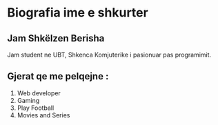 # Biografia ime e shkurter
## Jam Shkëlzen Berisha 
Jam student ne UBT, Shkenca Komjuterike i pasionuar pas programimit. 

## Gjerat qe me pelqejne :

1. Web developer 
2. Gaming 
3. Play Football
4. Movies and Series